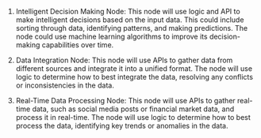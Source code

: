 1. Intelligent Decision Making Node: This node will use logic and API to make intelligent decisions based on the input data. This could include sorting through data, identifying patterns, and making predictions. The node could use machine learning algorithms to improve its decision-making capabilities over time.

2. Data Integration Node: This node will use APIs to gather data from different sources and integrate it into a unified format. The node will use logic to determine how to best integrate the data, resolving any conflicts or inconsistencies in the data.

3. Real-Time Data Processing Node: This node will use APIs to gather real-time data, such as social media posts or financial market data, and process it in real-time. The node will use logic to determine how to best process the data, identifying key trends or anomalies in the data.